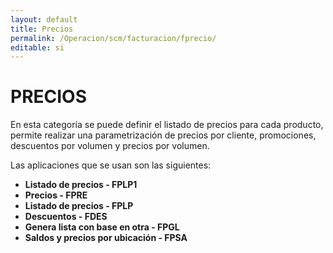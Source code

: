 ```yaml
---
layout: default
title: Precios
permalink: /Operacion/scm/facturacion/fprecio/
editable: si
---
```


# PRECIOS  

En esta categoría se puede definir el listado de precios para cada producto, permite realizar una parametrización de precios por cliente, promociones, descuentos por volumen y precios por volumen.  

Las aplicaciones que se usan son las siguientes:  

* **Listado de precios - FPLP1**  
* **Precios - FPRE**  
* **Listado de precios - FPLP**  
* **Descuentos - FDES**  
* **Genera lista con base en otra - FPGL**  
* **Saldos y precios por ubicación - FPSA**


